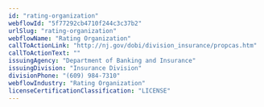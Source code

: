 ```yaml
---
id: "rating-organization"
webflowId: "5f77292cb4710f244c3c37b2"
urlSlug: "rating-organization"
webflowName: "Rating Organization"
callToActionLink: "http://nj.gov/dobi/division_insurance/propcas.htm"
callToActionText: ""
issuingAgency: "Department of Banking and Insurance"
issuingDivision: "Insurance Division"
divisionPhone: "(609) 984-7310"
webflowIndustry: "Rating Organization"
licenseCertificationClassification: "LICENSE"
---
```

